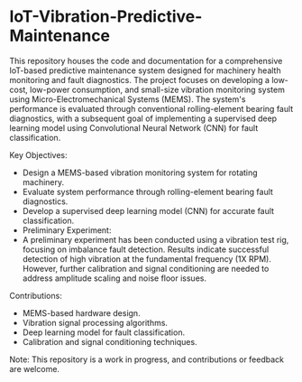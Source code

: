 # IoT-Vibration-Predictive-Maintenance
This repository houses the code and documentation for a comprehensive IoT-based predictive maintenance system designed for machinery health monitoring and fault diagnostics. The project focuses on developing a low-cost, low-power consumption, and small-size vibration monitoring system using Micro-Electromechanical Systems (MEMS). The system's performance is evaluated through conventional rolling-element bearing fault diagnostics, with a subsequent goal of implementing a supervised deep learning model using Convolutional Neural Network (CNN) for fault classification.

Key Objectives:

- Design a MEMS-based vibration monitoring system for rotating machinery.
- Evaluate system performance through rolling-element bearing fault diagnostics.
- Develop a supervised deep learning model (CNN) for accurate fault classification.
- Preliminary Experiment:
- A preliminary experiment has been conducted using a vibration test rig, focusing on imbalance fault detection. Results indicate successful detection of high vibration at the fundamental frequency (1X RPM). However, further calibration and signal conditioning are needed to address amplitude scaling and noise floor issues.

Contributions:

- MEMS-based hardware design.
- Vibration signal processing algorithms.
- Deep learning model for fault classification.
- Calibration and signal conditioning techniques.

Note: This repository is a work in progress, and contributions or feedback are welcome.
